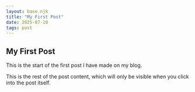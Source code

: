 ```yaml
---
layout: base.njk
title: "My First Post"
date: 2025-07-10
tags: post
---
```

## My First Post

This is the start of the first post I have made on my blog.

This is the rest of the post content, which will only be visible when you click into the post itself.